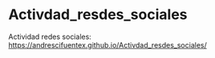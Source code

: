 # Activdad_resdes_sociales
Actividad redes  sociales: https://andrescifuentex.github.io/Activdad_resdes_sociales/
